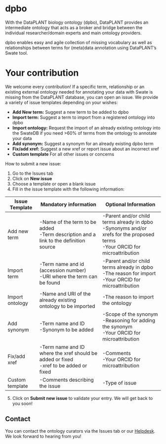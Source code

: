 # dpbo 

With the  DataPLANT biology ontology (dpbo), DataPLANT provides an intermediate ontology that acts as a broker and bridge between the individual researcher/domain experts and main ontology providers.  

dpbo enables easy and agile collection of missing vocabulary as well as relationships between terms for (meta)data annotation using DataPLANT’s Swate tool. 

# Your contribution

We welcome every contribution! If a specific term, relationship or an existing external ontology needed for annotating your data with Swate is missing from the DataPLANT database, you can open an issue. We provide a variety of issue templates depending on your wishes: 

- **Add New term:** Suggest a new term to be added to dpbo
- **Import term:** Suggest a term to import from a registered ontology into dpbo
- **Import ontology:** Request the import of an already existing ontology into the SwateDB if you need >60% of terms from the ontology to annotate your data 
- **Add synonym:** Suggest a synonym for an already existing dpbo term
- **Fix/add xref:** Suggest a new xref or report issue about an incorrect xref
- **Custom template** For all other issues or concerns


How to submit a new issue:

1. Go to the Issues tab 
2. Click on **New issue** 
3. Choose a template or open a blank issue 
4. Fill in the issue template with the following information:

| **Issue Template** | **Mandatory information** | **Optional Information** |
| --- | --- | --- |
| Add new term | -Name of the term to be added<br/> -Term description and a link to the definition source | -Parent and/or child terms already in dpbo<br/> -Synonyms and/or xrefs for the proposed terms<br/> -Your ORCID for microattribution<br/> |
| Import term | -Term name and id (accession number)<br/>  -URI where the term can be found  | -Parent and/or child terms already in dpbo<br/>  -The reason for import<br/>  -Your ORCID for microattribution |
| Import ontology | -Name and URI of the already existing ontology to be imported | -The reason to import the ontology |
| Add synonym | -Term name and ID<br/> -Synonym to be added | -Scope of the synonym<br/> -Reasoning for adding the synonym<br/> -Your ORCID for microattribution |
| Fix/add xref | -Term name and ID where the xref should be added or fixed<br/> -xref to be added or fixed | -Comments<br/> -Your ORCID for microattribution |
| Custom template | -Comments describing the issue | -Type of issue |

5. Click on **Submit new issue** to validate your entry. We will get back to you soon!


## Contact  
You can contact the ontology curators via the Issues tab or our [Helpdesk](https://helpdesk.nfdi4plants.org/). We look forward to hearing from you!
